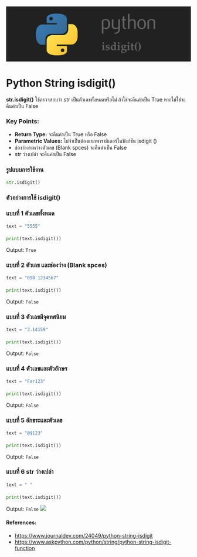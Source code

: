![](images/day-2.png)

# Python String isdigit()

 **str.isdigit()** ใช้ตรวจสอบว่า str เป็นตัวเลขทั้งหมดหรือไม่ ถ้าใช่จะคืนค่าเป็น True หากไม่ใช่จะคืนค่าเป็น False 

### Key Points:

- **Return Type:** จะคืนค่าเป็น True หรือ False
- **Parametric Values:** ไม่จำเป็นต้องแยกพารามิเตอร์ในฟังก์ชัน isdigit ()
- ช่องว่างระหว่างตัวเลข (Blank spces) จะคืนค่าเป็น False
- str ว่างเปล่า จะคืนค่าเป็น False

### รูปแบบการใช้งาน

```python 
str.isdigit()
```

### ตัวอย่างการใช้ isdigit() 

### แบบที่ 1 ตัวเลขทั้งหมด
```python
text = "5555" 

print(text.isdigit())
```
Output: `True`

### แบบที่ 2 ตัวเลข และช่องว่าง (Blank spces)
```python
text = "098 1234567" 

print(text.isdigit())
```
Output: `False`

### แบบที่ 3 ตัวเลขมีจุดทศนิยม
```python
text = "3.14159" 

print(text.isdigit())
```
Output: `False`

### แบบที่ 4 ตัวเลขและตัวอักษร
```python
text = "Far123" 

print(text.isdigit())
```
Output: `False`

### แบบที่ 5 อักขระและตัวเลข
```python
text = "@$123" 

print(text.isdigit())
```
Output: `False`

### แบบที่ 6 str ว่างเปล่า
```python
text = " " 

print(text.isdigit())
```
Output: `False`
![](images/day-2-2.png)

#### References:

- https://www.journaldev.com/24049/python-string-isdigit
- https://www.askpython.com/python/string/python-string-isdigit-function

